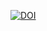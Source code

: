 [![DOI](https://zenodo.org/badge/DOI/10.5281/zenodo.3877078.svg)](https://doi.org/10.5281/zenodo.3877078)

  


